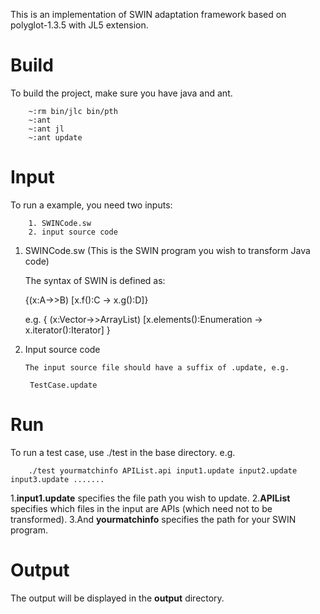 This is an implementation of SWIN adaptation framework  based on polyglot-1.3.5 with JL5 extension. 

Build
=====================================================================
To build the project, make sure you have java and ant.

        ~:rm bin/jlc bin/pth
        ~:ant
        ~:ant jl
        ~:ant update

Input
============================================================================
To run a example, you need two inputs:

        1. SWINCode.sw
        2. input source code

1. SWINCode.sw (This is the SWIN program you wish to transform Java code)

    The syntax of SWIN is defined as:
	
	{(x:A->>B) [x.f():C -> x.g():D]}

    e.g.  {
			(x:Vector->>ArrayList)
			[x.elements():Enumeration -> x.iterator():Iterator]
		  }

2. Input source code

       The input source file should have a suffix of .update, e.g.
        
        TestCase.update


Run
============================================================================

To run a test case, use ./test in the base directory. e.g.

        ./test yourmatchinfo APIList.api input1.update input2.update input3.update .......

1.**input1.update** specifies the file path you wish to update.
2.**APIList** specifies which files in the input are APIs (which need not to be transformed). 
3.And **yourmatchinfo** specifies the path for your SWIN program.

Output
============================================================================
The output will be displayed in the **output** directory.



